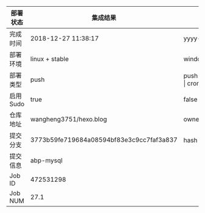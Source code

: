 部署状态 | 集成结果 | 参考值
---|---|---
完成时间 | 2018-12-27 11:38:17 | yyyy-mm-dd hh:mm:ss
部署环境 | linux + stable | window \| linux + stable
部署类型 | push | push \| pull_request \| api \| cron
启用Sudo | true | false \| true
仓库地址 | wangheng3751/hexo.blog | owner_name/repo_name
提交分支 | 3773b59fe719684a08594bf83e3c9cc7faf3a837 | hash 16位
提交信息 | abp-mysql |
Job ID   | 472531298 | 
Job NUM  | 27.1 | 
